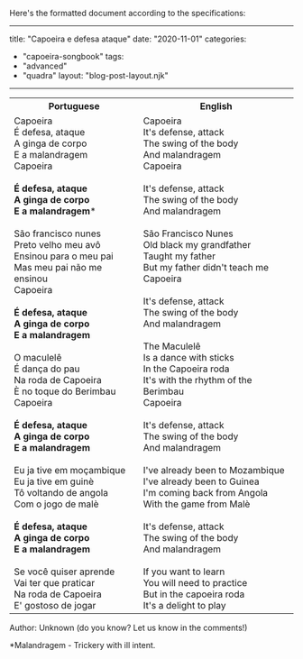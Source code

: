 Here's the formatted document according to the specifications:

---
title: "Capoeira e defesa ataque"
date: "2020-11-01"
categories: 
  - "capoeira-songbook"
tags: 
  - "advanced"
  - "quadra"
layout: "blog-post-layout.njk"
---

<table class="capoeira-table">
    <tr class="header-row">
        <th>Portuguese</th>
        <th>English</th>
    </tr>
    <tr>
        <td>Capoeira<br>
        É defesa, ataque<br>
        A ginga de corpo<br>
        E a malandragem<br>
        Capoeira<br>
        <br>
        <strong>É defesa, ataque<br>
        A ginga de corpo<br>
        E a malandragem</strong>*<br>
        <br>
        São francisco nunes<br>
        Preto velho meu avô<br>
        Ensinou para o meu pai<br>
        Mas meu pai não me ensinou<br>
        Capoeira<br>
        <br>
        <strong>É defesa, ataque<br>
        A ginga de corpo<br>
        E a malandragem</strong><br>
        <br>
        O maculelê<br>
        É dança do pau<br>
        Na roda de Capoeira<br>
        È no toque do Berimbau<br>
        Capoeira<br>
        <br>
        <strong>É defesa, ataque<br>
        A ginga de corpo<br>
        E a malandragem</strong><br>
        <br>
        Eu ja tive em moçambique<br>
        Eu ja tive em guinè<br>
        Tô voltando de angola<br>
        Com o jogo de malè<br>
        <br>
        <strong>É defesa, ataque<br>
        A ginga de corpo<br>
        E a malandragem</strong><br>
        <br>
        Se você quiser aprende<br>
        Vai ter que praticar<br>
        Na roda de Capoeira<br>
        E' gostoso de jogar</td>
        <td>Capoeira<br>
        It's defense, attack<br>
        The swing of the body<br>
        And malandragem<br>
        Capoeira<br>
        <br>
        It's defense, attack<br>
        The swing of the body<br>
        And malandragem<br>
        <br>
        São Francisco Nunes<br>
        Old black my grandfather<br>
        Taught my father<br>
        But my father didn't teach me<br>
        Capoeira<br>
        <br>
        It's defense, attack<br>
        The swing of the body<br>
        And malandragem<br>
        <br>
        The Maculelê<br>
        Is a dance with sticks<br>
        In the Capoeira roda<br>
        It's with the rhythm of the Berimbau<br>
        Capoeira<br>
        <br>
        It's defense, attack<br>
        The swing of the body<br>
        And malandragem<br>
        <br>
        I've already been to Mozambique<br>
        I've already been to Guinea<br>
        I'm coming back from Angola<br>
        With the game from Malè<br>
        <br>
        It's defense, attack<br>
        The swing of the body<br>
        And malandragem<br>
        <br>
        If you want to learn<br>
        You will need to practice<br>
        But in the capoeira roda<br>
        It's a delight to play</td>
    </tr>
</table>

<figcaption>

Author: Unknown (do you know? Let us know in the comments!)

</figcaption>

*Malandragem - Trickery with ill intent.